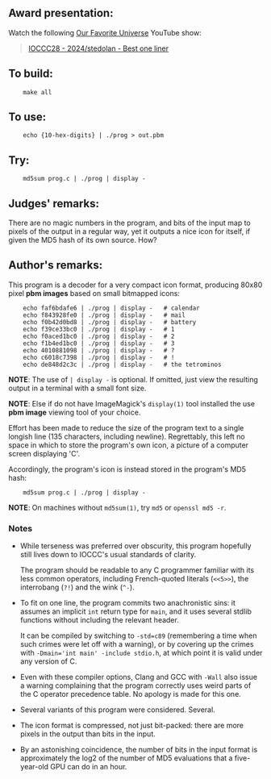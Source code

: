 ## Award presentation:

Watch the following [Our Favorite Universe](https://www.youtube.com/@OurFavoriteUniverse) YouTube show:

> [IOCCC28 - 2024/stedolan - Best one liner](https://www.youtube.com/watch?v=NJ-e4SgXGpw)


## To build:

``` <!---sh-->
    make all
```


## To use:

``` <!---sh-->
    echo {10-hex-digits} | ./prog > out.pbm
```


## Try:

``` <!---sh-->
    md5sum prog.c | ./prog | display -
```


## Judges' remarks:

There are no magic numbers in the program, and bits of the input map to pixels of the output
in a regular way, yet it outputs a nice icon for itself, if given the MD5 hash of its own source. How?


## Author's remarks:

This program is a decoder for a very compact icon format, producing 80x80
pixel **pbm images** based on small bitmapped icons:

``` <!---sh-->
    echo faf6bdafe6 | ./prog | display -   # calendar
    echo f843928fe0 | ./prog | display -   # mail
    echo f0b42d0bd8 | ./prog | display -   # battery
    echo f39ce33bc0 | ./prog | display -   # 1
    echo f0aced1bc0 | ./prog | display -   # 2
    echo f1b4ed1bc0 | ./prog | display -   # 3
    echo 4010881098 | ./prog | display -   # ?
    echo c6018c7398 | ./prog | display -   # !
    echo de848d2c3c | ./prog | display -   # the tetrominos
```

**NOTE**: The use of `| display -` is optional.  If omitted,
just view the resulting output in a terminal with a small font size.

**NOTE**: Else if do not have ImageMagick's `display(1)` tool installed
the use **pbm image** viewing tool of your choice.

Effort has been made to reduce the size of the program text to a single
longish line (135 characters, including newline). Regrettably, this left no
space in which to store the program's own icon, a picture of a computer
screen displaying 'C'.

Accordingly, the program's icon is instead stored in the program's MD5 hash:

``` <!---sh-->
    md5sum prog.c | ./prog | display -
```

**NOTE**: On machines without `md5sum(1)`, try `md5` or `openssl md5 -r`.


### Notes

  - While terseness was preferred over obscurity, this program hopefully
    still lives down to IOCCC's usual standards of clarity.

    The program should be readable to any C programmer familiar with its
    less common operators, including French-quoted literals (`<<5>>`), the
    interrobang (`?!`) and the wink (`^-`).

  - To fit on one line, the program commits two anachronistic sins: it
    assumes an implicit `int` return type for `main`, and it uses several
    stdlib functions without including the relevant header.

    It can be compiled by switching to `-std=c89` (remembering a time when
    such crimes were let off with a warning), or by covering up the crimes
    with `-Dmain='int main' -include stdio.h`, at which point it is valid
    under any version of C.

  - Even with these compiler options, Clang and GCC with `-Wall` also issue
    a warning complaining that the program correctly uses weird parts of
    the C operator precedence table. No apology is made for this one.

  - Several variants of this program were considered. Several.

  - The icon format is compressed, not just bit-packed: there are more
    pixels in the output than bits in the input.

  - By an astonishing coincidence, the number of bits in the input format
    is approximately the log2 of the number of MD5 evaluations that a
    five-year-old GPU can do in an hour.


<!--

    Copyright © 1984-2025 by Landon Curt Noll and Leonid A. Broukhis.  All Rights Reserved.

    You are free to share and adapt this file under the terms of this license:

        Creative Commons Attribution-ShareAlike 4.0 International (CC BY-SA 4.0)

    For more information, see:

        https://creativecommons.org/licenses/by-sa/4.0/

-->
